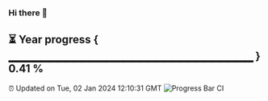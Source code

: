 ### Hi there 👋
⏳ Year progress { ▁▁▁▁▁▁▁▁▁▁▁▁▁▁▁▁▁▁▁▁▁▁▁▁▁▁▁▁▁▁ } 0.41 %
---
⏰ Updated on Tue, 02 Jan 2024 12:10:31 GMT
![Progress Bar CI](https://github.com/Moyi321/Moyi321/workflows/Progress%20Bar%20CI/badge.svg)
